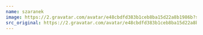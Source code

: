 ```yaml
---
name: szaranek
image: https://2.gravatar.com/avatar/e48cbdfd383b1ceb8ba15d22a8b1986b?s=144&amp;d=https%3A%2F%2F2.gravatar.com%2Favatar%2Fad516503a11cd5ca435acc9bb6523536%3Fs%3D48&amp;r=G"
src_original: https://2.gravatar.com/avatar/e48cbdfd383b1ceb8ba15d22a8b1986b?s=48&amp;d=https%3A%2F%2F2.gravatar.com%2Favatar%2Fad516503a11cd5ca435acc9bb6523536%3Fs%3D48&amp;r=G"
---
```

